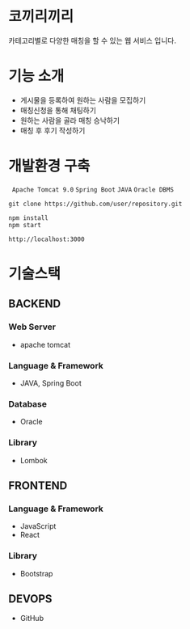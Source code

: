 # 코끼리끼리

카테고리별로 다양한 매칭을 할 수 있는 웹 서비스 입니다.

# 기능 소개

- 게시물을 등록하여 원하는 사람을 모집하기
- 매칭신청을 통해 채팅하기
- 원하는 사람을 골라 매칭 승낙하기
- 매칭 후 후기 작성하기

# 개발환경 구축

` Apache Tomcat 9.0` `Spring Boot` `JAVA` `Oracle DBMS `

```
git clone https://github.com/user/repository.git
```

```
npm install
npm start
```

```
http://localhost:3000
```

# 기술스택

## BACKEND

### Web Server

- apache tomcat

### Language & Framework

- JAVA, Spring Boot

### Database

- Oracle

### Library

- Lombok

## FRONTEND

### Language & Framework

- JavaScript
- React

### Library

- Bootstrap

## DEVOPS

- GitHub
